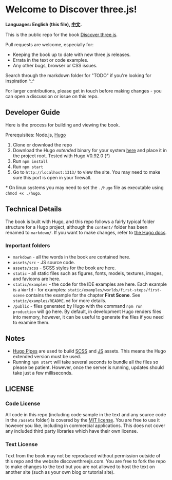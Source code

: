 # Welcome to Discover three.js!

**Languages: English (this file), [中文](README.zh.md).**

This is the public repo for the book [Discover three.js](https://discoverthreejs.com/).

Pull requests are welcome, especially for:

- Keeping the book up to date with new three.js releases.
- Errata in the text or code examples.
- Any other bugs, browser or CSS issues.

Search through the markdown folder for "TODO" if you're looking for inspiration ^\_^

For larger contributions, please get in touch before making changes - you can open a discussion or issue on this repo.

## Developer Guide

Here is the process for building and viewing the book.

Prerequisites: Node.js, [Hugo](https://github.com/gohugoio/hugo)

1. Clone or download the repo
2. Download the Hugo _extended_ binary for your system [here](https://github.com/gohugoio/hugo/releases) and place it in the project root. Tested with Hugo V0.92.0 (_\*_)
3. Run `npm install`
4. Run `npm start`
5. Go to `http://localhost:1313/` to view the site. You may need to make sure this port is open in your firewall.

_\*_ On linux systems you may need to set the `./hugo` file as executable using `chmod +x ./hugo`.

## Technical Details

The book is built with Hugo, and this repo follows a fairly typical folder structure for a Hugo project, although the `content/` folder has been renamed to `markdown/`. If you want to make changes, refer to [the Hugo docs](https://gohugo.io/documentation/).

### Important folders

- `markdown` - all the words in the book are contained here.
- `assets/src` - JS source code.
- `assets/scss` - SCSS styles for the book are here.
- `static` - all static files such as figures, fonts, models, textures, images, and favicons are here.
- `static/examples` - the code for the IDE examples are here. Each example is a `World` - for examples: `static/examples/worlds/first-steps/first-scene` contains the example for the chapter **First Scene**. See `static/examples/README.md` for more details.
- `/public` - files generated by Hugo with the command `npm run production` will go here. By default, in development Hugo renders files into memory, however, it can be useful to generate the files if you need to examine them.

## Notes

- [Hugo Pipes](https://gohugo.io/hugo-pipes/) are used to build [SCSS](https://gohugo.io/hugo-pipes/scss-sass/) and [JS](https://gohugo.io/hugo-pipes/js/) assets. This means the Hugo extended version must be used.
- Running `npm start` will take several seconds to bundle all the files so please be patient. However, once the server is running, updates should take just a few milliseconds.

## LICENSE

### Code License

All code in this repo (including code sample in the text and any source code in the `/assets` folder) is covered by the [MIT license](https://opensource.org/licenses/MIT). You are free to use it however you like, including in commercial applications. This does not cover any included third party libraries which have their own license.

### Text License

Text from the book may not be reproduced without permission outside of this repo and the website discoverthreejs.com. You are free to fork the repo to make changes to the text but you are not allowed to host the text on another site (such as your own blog or tutorial site).
